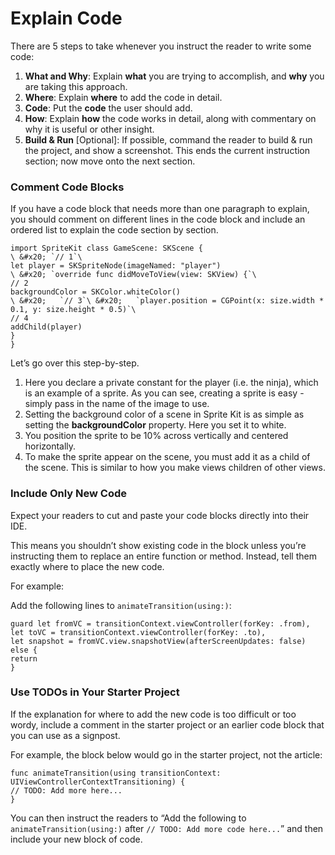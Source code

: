 # Explain Code

There are 5 steps to take whenever you instruct the reader to write some code:

1. **What and Why**: Explain **what** you are trying to accomplish, and **why** you are taking this approach.
2. **Where**: Explain **where** to add the code in detail.
3. **Code**: Put the **code** the user should add.
4. **How**: Explain **how** the code works in detail, along with commentary on why it is useful or other insight.
5. **Build & Run** \[Optional]: If possible, command the reader to build & run the project, and show a screenshot. This ends the current instruction section; now move onto the next section.

### **Comment Code Blocks**

If you have a code block that needs more than one paragraph to explain, you should comment on different lines in the code block and include an ordered list to explain the code section by section.

`import SpriteKit class GameScene: SKScene {`\
``\
&#x20; `// 1`\
``\
&#x20; `let player = SKSpriteNode(imageNamed: "player")`\
``\
&#x20; `override func didMoveToView(view: SKView) {`\
``\
&#x20;   `// 2`\
&#x20;   `backgroundColor = SKColor.whiteColor()`\
``\
&#x20;   `// 3`\
&#x20;   `player.position = CGPoint(x: size.width * 0.1, y: size.height * 0.5)`\
``\
&#x20;   `// 4`\
&#x20;   `addChild(player)`\
&#x20; `}`\
`}`

Let’s go over this step-by-step.

1. Here you declare a private constant for the player (i.e. the ninja), which is an example of a sprite. As you can see, creating a sprite is easy - simply pass in the name of the image to use.
2. Setting the background color of a scene in Sprite Kit is as simple as setting the **backgroundColor** property. Here you set it to white.
3. You position the sprite to be 10% across vertically and centered horizontally.
4. To make the sprite appear on the scene, you must add it as a child of the scene. This is similar to how you make views children of other views.

### **Include Only New Code**

Expect your readers to cut and paste your code blocks directly into their IDE.

This means you shouldn’t show existing code in the block unless you’re instructing them to replace an entire function or method. Instead, tell them exactly where to place the new code.

For example:

Add the following lines to `animateTransition(using:)`:

`guard let fromVC = transitionContext.viewController(forKey: .from),` \
`let toVC = transitionContext.viewController(forKey: .to),` \
`let snapshot = fromVC.view.snapshotView(afterScreenUpdates: false) else {`\
&#x20; `return`\
`}`

### **Use TODOs in Your Starter Project**

If the explanation for where to add the new code is too difficult or too wordy, include a comment in the starter project or an earlier code block that you can use as a signpost.

For example, the block below would go in the starter project, not the article:

`func animateTransition(using transitionContext: UIViewControllerContextTransitioning) {` \
&#x20; `// TODO: Add more here...` \
`}`

You can then instruct the readers to “Add the following to `animateTransition(using:)` after `// TODO: Add more code here...`” and then include your new block of code.

